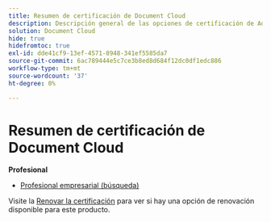 ```yaml
---
title: Resumen de certificación de Document Cloud
description: Descripción general de las opciones de certificación de Adobe Document Cloud
solution: Document Cloud
hide: true
hidefromtoc: true
exl-id: dde41cf9-13ef-4571-8948-341ef5585da7
source-git-commit: 6ac789444e5c7ce3b8ed8d684f12dc0df1edc886
workflow-type: tm+mt
source-wordcount: '37'
ht-degree: 0%

---
```


# Resumen de certificación de Document Cloud

**Profesional**

* [Profesional empresarial (búsqueda)](/help/certifications/adc/adc-p-business.md) <!--AD0-??-->

Visite la [Renovar la certificación](/help/certifications/renew.md) para ver si hay una opción de renovación disponible para este producto.
